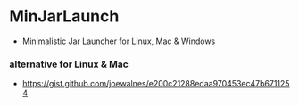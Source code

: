 # MinJarLaunch
- Minimalistic Jar Launcher for Linux, Mac & Windows

### alternative for Linux & Mac
- https://gist.github.com/joewalnes/e200c21288edaa970453ec47b6711254
